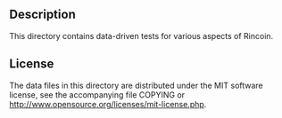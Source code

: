 Description
------------

This directory contains data-driven tests for various aspects of Rincoin.

License
--------

The data files in this directory are distributed under the MIT software
license, see the accompanying file COPYING or
http://www.opensource.org/licenses/mit-license.php.

